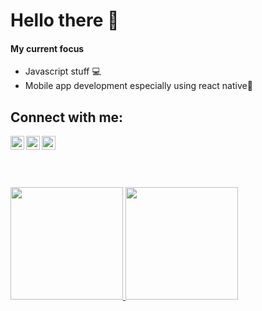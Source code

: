 # Hello there 👋
#### My current focus
- Javascript stuff 💻
- Mobile app development especially using react native📱

## Connect with me:

[<img align="left" alt="septa | Twitter" width="22px" src="https://cdn.jsdelivr.net/npm/simple-icons@v3/icons/twitter.svg" />][twitter]
[<img align="left" alt="septa | LinkedIn" width="22px" src="https://cdn.jsdelivr.net/npm/simple-icons@v3/icons/linkedin.svg" />][linkedin]
[<img align="left" alt="septa | Instagram" width="22px" src="https://cdn.jsdelivr.net/npm/simple-icons@v3/icons/instagram.svg" />][instagram]

[instagram]: https://www.instagram.com/septa_alfauzan/
[twitter]: https://twitter.com/septa_alfauzan
[linkedin]: https://www.linkedin.com/in/septa-alfauzan-a11a891b0/

<br/>
<br/>
<br/>
<br/>
<p align="left">
<a href="https://github.com/septalfauzan">
  <img height="180em" src="https://github-readme-stats-eight-theta.vercel.app/api?username=septalfauzan&show_icons=true&theme=algolia&include_all_commits=true&count_private=true"/>
  <img height="180em" src="https://github-readme-stats-eight-theta.vercel.app/api/top-langs/?username=septalfauzan&layout=compact&langs_count=8&theme=algolia"/>
</a>
</p>
